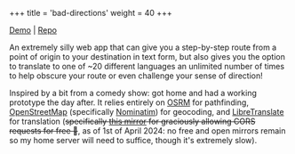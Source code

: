 +++
title = 'bad-directions'
weight = 40
+++

[Demo](https://tan.ge/bad-directions) | [Repo](https://github.com/s1gtrap/bad-directions)

An extremely silly web app that can give you a step-by-step route from a point of origin to your destination in text form, but also gives you the option to translate to one of ~20 different languages an unlimited number of times to help obscure your route or even challenge your sense of direction!

Inspired by a bit from a comedy show: got home and had a working prototype the day after. It relies entirely on [OSRM](http://project-osrm.org/) for pathfinding, [OpenStreetMap](https://www.openstreetmap.org/) (specifically [Nominatim](https://wiki.openstreetmap.org/wiki/Nominatim)) for geocoding, and [LibreTranslate](https://libretranslate.com/) for translation (~~specifically [this mirror](https://libretranslate.eownerdead.dedyn.io/) for graciously allowing CORS requests for free 🖤~~, as of 1st of April 2024: no free and open mirrors remain so my home server will need to suffice, though it's extremely slow).
